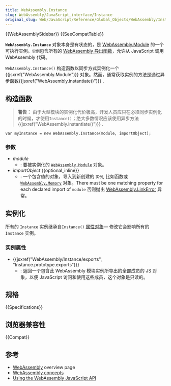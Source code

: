 ```yaml
---
title: WebAssembly.Instance
slug: WebAssembly/JavaScript_interface/Instance
original_slug: Web/JavaScript/Reference/Global_Objects/WebAssembly/Instance
---
```


{{WebAssemblySidebar}} {{SeeCompatTable}}

**`WebAssembly.Instance`** 对象本身是有状态的，是 [WebAssembly.Module](/zh-CN/docs/Web/JavaScript/Reference/Global_Objects/WebAssembly/Module) 的一个可执行实例。`实例`包含所有的 [WebAssembly 导出函数](/zh-CN/docs/WebAssembly/Exported_functions)，允许从 JavaScript 调用 WebAssembly 代码。

`WebAssembly.Instance()` 构造函数以同步方式实例化一个{{jsxref("WebAssembly.Module")}} 对象。然而，通常获取实例的方法是通过异步函数{{jsxref("WebAssembly.instantiate()")}} .

## 构造函数

> **警告：** 由于大型模块的实例化代价极高，开发人员应只在必须同步实例化的时候，才使用`Instance()`；绝大多数情况应该使用异步方法{{jsxref("WebAssembly.instantiate()")}} .

```plain
var myInstance = new WebAssembly.Instance(module, importObject);
```

### 参数

- _module_
  - : 要被实例化的 [`WebAssembly.Module`](/zh-CN/docs/Web/JavaScript/Reference/Global_Objects/WebAssembly/Module) 对象。
- _importObject_ {{optional_inline}}
  - : 一个包含值的对象，导入到新创建的 `实例`, 比如函数或 [`WebAssembly.Memory`](/zh-CN/docs/Web/JavaScript/Reference/Global_Objects/WebAssembly/Memory) 对象。There must be one matching property for each declared import of `module` 否则抛出 [WebAssembly.LinkError](/zh-CN/docs/Web/JavaScript/Reference/Global_Objects/WebAssembly/LinkError) 异常。

## 实例化

所有的 `Instance` 实例继承自`Instance()` [属性对象](/zh-CN/docs/Web/JavaScript/Reference/Global_Objects/WebAssembly/Instance/prototype)— 修改它会影响所有的`Instance` 实例。

### 实例属性

- {{jsxref("WebAssembly/Instance/exports", "Instance.prototype.exports")}}
  - : 返回一个包含此 WebAssembly 模块实例所导出的全部成员的 JS 对象，以便 JavaScript 访问和使用这些成员，这个对象是只读的。

## 规格

{{Specifications}}

## 浏览器兼容性

{{Compat}}

## 参考

- [WebAssembly](/zh-CN/docs/WebAssembly) overview page
- [WebAssembly concepts](/zh-CN/docs/WebAssembly/Concepts)
- [Using the WebAssembly JavaScript API](/zh-CN/docs/WebAssembly/Using_the_JavaScript_API)
